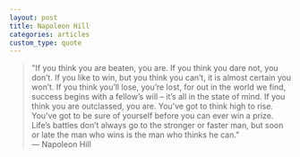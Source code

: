 ```yaml
---
layout: post
title: Napoleon Hill
categories: articles
custom_type: quote
---
```

> "If you think you are beaten, you are. If you think you dare not, you don’t. If you like to win, but you think you can’t, it is almost certain you won’t. If you think you’ll lose, you’re lost, for out in the world we find, success begins with a fellow’s will – it’s all in the state of mind. If you think you are outclassed, you are. You’ve got to think high to rise. You’ve got to be sure of yourself before you can ever win a prize. Life’s battles don’t always go to the stronger or faster man, but soon or late the man who wins is the man who thinks he can." <br> — Napoleon Hill